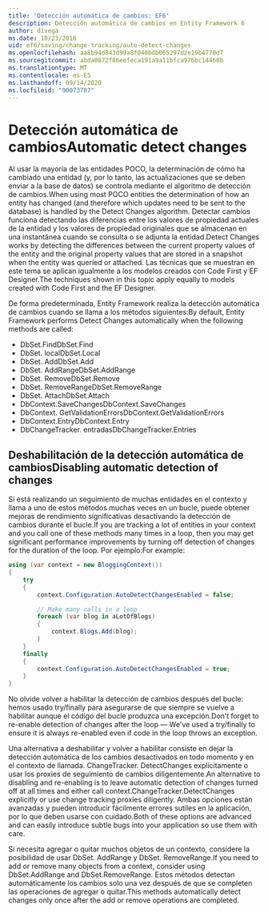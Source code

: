 ```yaml
---
title: 'Detección automática de cambios: EF6'
description: Detección automática de cambios en Entity Framework 6
author: divega
ms.date: 10/23/2016
uid: ef6/saving/change-tracking/auto-detect-changes
ms.openlocfilehash: aa8b94d843d99a8f040bdb065297d2e19b4770d7
ms.sourcegitcommit: abda0872f86eefeca191a9a11bfca976bc14468b
ms.translationtype: MT
ms.contentlocale: es-ES
ms.lasthandoff: 09/14/2020
ms.locfileid: "90073787"
---
```

# <a name="automatic-detect-changes"></a><span data-ttu-id="6427f-103">Detección automática de cambios</span><span class="sxs-lookup"><span data-stu-id="6427f-103">Automatic detect changes</span></span>
<span data-ttu-id="6427f-104">Al usar la mayoría de las entidades POCO, la determinación de cómo ha cambiado una entidad (y, por lo tanto, las actualizaciones que se deben enviar a la base de datos) se controla mediante el algoritmo de detección de cambios.</span><span class="sxs-lookup"><span data-stu-id="6427f-104">When using most POCO entities the determination of how an entity has changed (and therefore which updates need to be sent to the database) is handled by the Detect Changes algorithm.</span></span> <span data-ttu-id="6427f-105">Detectar cambios funciona detectando las diferencias entre los valores de propiedad actuales de la entidad y los valores de propiedad originales que se almacenan en una instantánea cuando se consulta o se adjunta la entidad.</span><span class="sxs-lookup"><span data-stu-id="6427f-105">Detect Changes works by detecting the differences between the current property values of the entity and the original property values that are stored in a snapshot when the entity was queried or attached.</span></span> <span data-ttu-id="6427f-106">Las técnicas que se muestran en este tema se aplican igualmente a los modelos creados con Code First y EF Designer.</span><span class="sxs-lookup"><span data-stu-id="6427f-106">The techniques shown in this topic apply equally to models created with Code First and the EF Designer.</span></span>  

<span data-ttu-id="6427f-107">De forma predeterminada, Entity Framework realiza la detección automática de cambios cuando se llama a los métodos siguientes:</span><span class="sxs-lookup"><span data-stu-id="6427f-107">By default, Entity Framework performs Detect Changes automatically when the following methods are called:</span></span>  

- <span data-ttu-id="6427f-108">DbSet.Find</span><span class="sxs-lookup"><span data-stu-id="6427f-108">DbSet.Find</span></span>  
- <span data-ttu-id="6427f-109">DbSet. local</span><span class="sxs-lookup"><span data-stu-id="6427f-109">DbSet.Local</span></span>  
- <span data-ttu-id="6427f-110">DbSet. Add</span><span class="sxs-lookup"><span data-stu-id="6427f-110">DbSet.Add</span></span>  
- <span data-ttu-id="6427f-111">DbSet. AddRange</span><span class="sxs-lookup"><span data-stu-id="6427f-111">DbSet.AddRange</span></span>
- <span data-ttu-id="6427f-112">DbSet. Remove</span><span class="sxs-lookup"><span data-stu-id="6427f-112">DbSet.Remove</span></span>  
- <span data-ttu-id="6427f-113">DbSet. RemoveRange</span><span class="sxs-lookup"><span data-stu-id="6427f-113">DbSet.RemoveRange</span></span>
- <span data-ttu-id="6427f-114">DbSet. Attach</span><span class="sxs-lookup"><span data-stu-id="6427f-114">DbSet.Attach</span></span>  
- <span data-ttu-id="6427f-115">DbContext.SaveChanges</span><span class="sxs-lookup"><span data-stu-id="6427f-115">DbContext.SaveChanges</span></span>  
- <span data-ttu-id="6427f-116">DbContext. GetValidationErrors</span><span class="sxs-lookup"><span data-stu-id="6427f-116">DbContext.GetValidationErrors</span></span>  
- <span data-ttu-id="6427f-117">DbContext.Entry</span><span class="sxs-lookup"><span data-stu-id="6427f-117">DbContext.Entry</span></span>  
- <span data-ttu-id="6427f-118">DbChangeTracker. entradas</span><span class="sxs-lookup"><span data-stu-id="6427f-118">DbChangeTracker.Entries</span></span>  

## <a name="disabling-automatic-detection-of-changes"></a><span data-ttu-id="6427f-119">Deshabilitación de la detección automática de cambios</span><span class="sxs-lookup"><span data-stu-id="6427f-119">Disabling automatic detection of changes</span></span>  

<span data-ttu-id="6427f-120">Si está realizando un seguimiento de muchas entidades en el contexto y llama a uno de estos métodos muchas veces en un bucle, puede obtener mejoras de rendimiento significativas desactivando la detección de cambios durante el bucle.</span><span class="sxs-lookup"><span data-stu-id="6427f-120">If you are tracking a lot of entities in your context and you call one of these methods many times in a loop, then you may get significant performance improvements by turning off detection of changes for the duration of the loop.</span></span> <span data-ttu-id="6427f-121">Por ejemplo:</span><span class="sxs-lookup"><span data-stu-id="6427f-121">For example:</span></span>  

``` csharp
using (var context = new BloggingContext())
{
    try
    {
        context.Configuration.AutoDetectChangesEnabled = false;

        // Make many calls in a loop
        foreach (var blog in aLotOfBlogs)
        {
            context.Blogs.Add(blog);
        }
    }
    finally
    {
        context.Configuration.AutoDetectChangesEnabled = true;
    }
}
```  

<span data-ttu-id="6427f-122">No olvide volver a habilitar la detección de cambios después del bucle: hemos usado try/finally para asegurarse de que siempre se vuelve a habilitar aunque el código del bucle produzca una excepción.</span><span class="sxs-lookup"><span data-stu-id="6427f-122">Don’t forget to re-enable detection of changes after the loop — We've used a try/finally to ensure it is always re-enabled even if code in the loop throws an exception.</span></span>  

<span data-ttu-id="6427f-123">Una alternativa a deshabilitar y volver a habilitar consiste en dejar la detección automática de los cambios desactivados en todo momento y en el contexto de llamada. ChangeTracker. DetectChanges explícitamente o usar los proxies de seguimiento de cambios diligentemente.</span><span class="sxs-lookup"><span data-stu-id="6427f-123">An alternative to disabling and re-enabling is to leave automatic detection of changes turned off at all times and either call context.ChangeTracker.DetectChanges explicitly or use change tracking proxies diligently.</span></span> <span data-ttu-id="6427f-124">Ambas opciones están avanzadas y pueden introducir fácilmente errores sutiles en la aplicación, por lo que deben usarse con cuidado.</span><span class="sxs-lookup"><span data-stu-id="6427f-124">Both of these options are advanced and can easily introduce subtle bugs into your application so use them with care.</span></span>  

<span data-ttu-id="6427f-125">Si necesita agregar o quitar muchos objetos de un contexto, considere la posibilidad de usar DbSet. AddRange y DbSet. RemoveRange.</span><span class="sxs-lookup"><span data-stu-id="6427f-125">If you need to add or remove many objects from a context, consider using DbSet.AddRange and DbSet.RemoveRange.</span></span> <span data-ttu-id="6427f-126">Estos métodos detectan automáticamente los cambios solo una vez después de que se completen las operaciones de agregar o quitar.</span><span class="sxs-lookup"><span data-stu-id="6427f-126">This methods automatically detect changes only once after the add or remove operations are completed.</span></span> 
